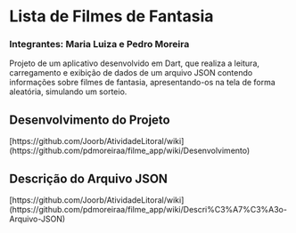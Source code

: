 # Lista de Filmes de Fantasia
<h3>Integrantes: Maria Luiza e Pedro Moreira</h3>
Projeto de um aplicativo desenvolvido em Dart, que realiza a leitura, carregamento e exibição de dados de um arquivo JSON contendo informações sobre filmes de fantasia, apresentando-os na tela de forma aleatória, simulando um sorteio.

<h2>Desenvolvimento do Projeto</h2>
[https://github.com/Joorb/AtividadeLitoral/wiki](https://github.com/pdmoreiraa/filme_app/wiki/Desenvolvimento)

<h2>Descrição do Arquivo JSON</h2>
[https://github.com/Joorb/AtividadeLitoral/wiki](https://github.com/pdmoreiraa/filme_app/wiki/Descri%C3%A7%C3%A3o-Arquivo-JSON)
